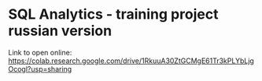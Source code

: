 # SQL Analytics - training project russian version

Link to open online: https://colab.research.google.com/drive/1RkuuA30ZtGCMgE61Tr3kPLYbLjgOcogl?usp=sharing
